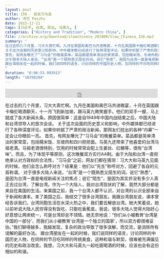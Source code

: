 ```yaml
---
layout: post
title: 156 - 说说习马会
author: 沛竺 Peizhu
date: 2015-12-21
tags: [习近平, 台湾, 政治, 马英九, ]
categories: ["History and Tradition", "Modern China", ]
file: //archive.org/download/slowchinese_201909/Slow_Chinese_156.mp3
summary: "
在过去的几个月里，习大大真忙啊。九月在美国和奥巴马共进晚宴，十月在英国跟卡梅伦喝酒聊天，十一月飞到新加坡，跟马英九微笑握手。他们的双手一握，马上就成了各大新闻头条。原因很简单：这是自1949年中国内战结束之后，中国大陆和台湾领导人的首次会谈。
关于这次会面的历史意义和影响，中外媒体都已经进行了各种深度评论。如果你听腻了严肃的政治新闻，那网友们挖出的各种“内幕”一定会让你眼前一亮。
首先，有网友曝光了“习马会”的晚餐菜单。菜品都是简单清淡的家常菜，包括糯米饭、东坡肉和四川担担面。马英九还带来了他喜爱的台湾马祖老酒。马祖老酒很特别，饮用的时候常常会配上生姜丝、红糖等，很有“台湾味”。而且，为了体现平等原则，这次晚餐双方实行AA制。由于大陆和台湾一直拒绝承认对方政权的合法性，“习马会”之前，网友们都在猜测：习大大和马英九见面的时候，他们会怎么称呼对方？结果是：他们以“先生”称呼对方，回避了各自的元首称谓。
对于很多大陆人来说，“台湾”是一个既熟悉又陌生的词。说它“熟悉”，是因为台湾一直是电视新闻关注的焦点；说它“陌生”，是因为其实并没有多少人真正去过台湾，了解台湾。作为一个大陆人，我对台湾现状的了解，竟然大部分都是来自在美国的生活。来美国之前，我一个台湾人都不认识，对台湾的认识全部来自于新闻和课本。来了美国之后，我结交了很多台湾朋友。我跟台湾朋友说，课本曾经告诉我们，台湾同胞生活在水深火热之中，我们要去解放台湾。她大笑着说，她以前听说大陆人民穷得没有饭吃，只能吃香蕉皮。我说，很多大陆人觉得大陆好心好意想让两岸统一，可是台湾却总不领情。她无奈地说：“你们从小被教育‘台湾是中国的一部分’，而我们从小被教育‘台湾是一个独立的国家’，所以双方都很难妥协。”我们聊得越多，我越发现，复杂的政治导致了很多误解，而交流，是消除所有误解的最好办法。
跟台湾朋友在一起的时候，我们说同样的语言，讨论同样的中国历史人物，在同样的节日吃同样的传统美食，这种和谐与默契，很难被充满偏见的历史和政治改变。我想，习大大和马英九一起吃面喝酒的时候，应该也会有这份相似的和谐。
"
duration: "0:06:53.993913"
length: "10358284"
---
```


<iframe src="https://archive.org/embed/slowchinese_201909/Slow_Chinese_156.mp3" width="500" height="30" frameborder="0" webkitallowfullscreen="true" mozallowfullscreen="true" allowfullscreen></iframe>

在过去的几个月里，习大大真忙啊。九月在美国和奥巴马共进晚宴，十月在英国跟卡梅伦喝酒聊天，十一月飞到新加坡，跟马英九微笑握手。他们的双手一握，马上就成了各大新闻头条。原因很简单：这是自1949年中国内战结束之后，中国大陆和台湾领导人的首次会谈。
关于这次会面的历史意义和影响，中外媒体都已经进行了各种深度评论。如果你听腻了严肃的政治新闻，那网友们挖出的各种“内幕”一定会让你眼前一亮。
首先，有网友曝光了“习马会”的晚餐菜单。菜品都是简单清淡的家常菜，包括糯米饭、东坡肉和四川担担面。马英九还带来了他喜爱的台湾马祖老酒。马祖老酒很特别，饮用的时候常常会配上生姜丝、红糖等，很有“台湾味”。而且，为了体现平等原则，这次晚餐双方实行AA制。由于大陆和台湾一直拒绝承认对方政权的合法性，“习马会”之前，网友们都在猜测：习大大和马英九见面的时候，他们会怎么称呼对方？结果是：他们以“先生”称呼对方，回避了各自的元首称谓。
对于很多大陆人来说，“台湾”是一个既熟悉又陌生的词。说它“熟悉”，是因为台湾一直是电视新闻关注的焦点；说它“陌生”，是因为其实并没有多少人真正去过台湾，了解台湾。作为一个大陆人，我对台湾现状的了解，竟然大部分都是来自在美国的生活。来美国之前，我一个台湾人都不认识，对台湾的认识全部来自于新闻和课本。来了美国之后，我结交了很多台湾朋友。我跟台湾朋友说，课本曾经告诉我们，台湾同胞生活在水深火热之中，我们要去解放台湾。她大笑着说，她以前听说大陆人民穷得没有饭吃，只能吃香蕉皮。我说，很多大陆人觉得大陆好心好意想让两岸统一，可是台湾却总不领情。她无奈地说：“你们从小被教育‘台湾是中国的一部分’，而我们从小被教育‘台湾是一个独立的国家’，所以双方都很难妥协。”我们聊得越多，我越发现，复杂的政治导致了很多误解，而交流，是消除所有误解的最好办法。
跟台湾朋友在一起的时候，我们说同样的语言，讨论同样的中国历史人物，在同样的节日吃同样的传统美食，这种和谐与默契，很难被充满偏见的历史和政治改变。我想，习大大和马英九一起吃面喝酒的时候，应该也会有这份相似的和谐。
